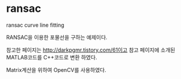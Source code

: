 # ransac
ransac curve line fitting

RANSAC을 이용한 포물선을 구하는 예제이다.

참고한 페이지는 http://darkpgmr.tistory.com/61이고 참고 페이지에 소개된 MATLAB코드를  C++코드로 변환 하였다.

Matrix계산을 위하여 OpenCV를 사용하였다.
